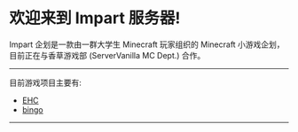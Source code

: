 # 欢迎来到 Impart 服务器!

Impart 企划是一款由一群大学生 Minecraft 玩家组织的 Minecraft 小游戏企划，目前正在与香草游戏部 (ServerVanilla MC Dept.) 合作。

<!-- qq 群号如下: -->
<!-- 合作群号: 164367530 -->


---

目前游戏项目主要有:

- [EHC](EHC/rules.md)
- [bingo](https://www.bilibili.com/read/cv10050417)

---
